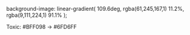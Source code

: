 background-image: linear-gradient( 109.6deg, rgba(61,245,167,1) 11.2%, rgba(9,111,224,1) 91.1% );

Toxic: #BFF098 → #6FD6FF
